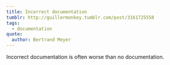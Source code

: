 ```yaml
---
title: Incorrect documentation
tumblr: http://guillermonkey.tumblr.com/post/3161725558
tags:
  - documentation
quote:
  author: Bertrand Meyer
---
```


Incorrect documentation is often worse than no documentation.
